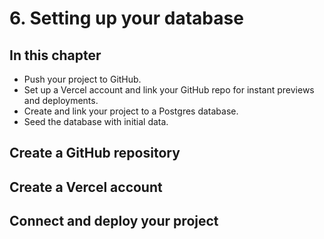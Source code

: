 # 6. Setting up your database

## In this chapter

- Push your project to GitHub.
- Set up a Vercel account and link your GitHub repo for instant previews and deployments.
- Create and link your project to a Postgres database.
- Seed the database with initial data.

## Create a GitHub repository

## Create a Vercel account

## Connect and deploy your project
